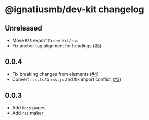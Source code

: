 # @ignatiusmb/dev-kit changelog

## Unreleased

- Move `RSS` export to `dev-kit/rss`
- Fix anchor tag alignment for headings ([#5](https://github.com/ignatiusmb/dev-kit/pull/5))

## 0.0.4

- Fix breaking changes from elements ([#4](https://github.com/ignatiusmb/dev-kit/pull/4))
- Convert `rss.ts` to `rss.js` and fix import conflict ([#3](https://github.com/ignatiusmb/dev-kit/pull/3))

## 0.0.3

- Add `Docs` pages
- Add `rss` maker
